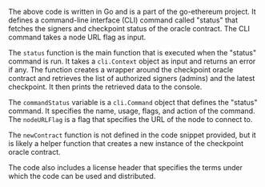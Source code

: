 The above code is written in Go and is a part of the go-ethereum project. It defines a command-line interface (CLI) command called "status" that fetches the signers and checkpoint status of the oracle contract. The CLI command takes a node URL flag as input.

The `status` function is the main function that is executed when the "status" command is run. It takes a `cli.Context` object as input and returns an error if any. The function creates a wrapper around the checkpoint oracle contract and retrieves the list of authorized signers (admins) and the latest checkpoint. It then prints the retrieved data to the console.

The `commandStatus` variable is a `cli.Command` object that defines the "status" command. It specifies the name, usage, flags, and action of the command. The `nodeURLFlag` is a flag that specifies the URL of the node to connect to.

The `newContract` function is not defined in the code snippet provided, but it is likely a helper function that creates a new instance of the checkpoint oracle contract.

The code also includes a license header that specifies the terms under which the code can be used and distributed.